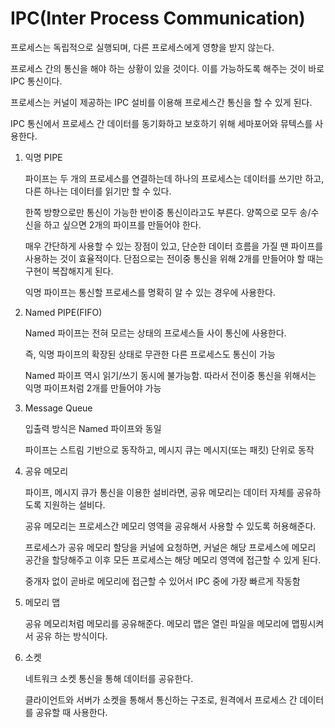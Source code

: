 # IPC(Inter Process Communication)

프로세스는 독립적으로 실행되며, 다른 프로세스에게 영향을 받지 않는다.

프로세스 간의 통신을 해야 하는 상황이 있을 것이다. 이를 가능하도록 해주는 것이 바로 IPC 통신이다.

프로세스는 커널이 제공하는 IPC 설비를 이용해 프로세스간 통신을 할 수 있게 된다.

IPC 통신에서 프로세스 간 데이터를 동기화하고 보호하기 위해 세마포어와 뮤텍스를 사용한다.

1. 익명 PIPE
    
    파이프는 두 개의 프로세스를 연결하는데 하나의 프로세스는 데이터를 쓰기만 하고, 다른 하나는 데이터를 읽기만 할 수 있다.
    
    한쪽 방향으로만 통신이 가능한 반이중 통신이라고도 부른다. 양쪽으로 모두 송/수신을 하고 싶으면 2개의 파이프를 만들어야 한다.
    
    매우 간단하게 사용할 수 있는 장점이 있고, 단순한 데이터 흐름을 가질 땐 파이프를 사용하는 것이 효율적이다. 단점으로는 전이중 통신을 위해 2개를 만들어야 할 때는 구현이 복잡해지게 된다.
    
    익명 파이프는 통신할 프로세스를 명확히 알 수 있는 경우에 사용한다.
    
2. Named PIPE(FIFO)
    
    Named 파이프는 전혀 모르는 상태의 프로세스들 사이 통신에 사용한다.
    
    즉, 익명 파이프의 확장된 상태로 무관한 다른 프로세스도 통신이 가능
    
    Named 파이프 역시 읽기/쓰기 동시에 불가능함. 따라서 전이중 통신을 위해서는 익명 파이프처럼 2개를 만들어야 가능
    
3. Message Queue
    
    입출력 방식은 Named 파이프와 동일
    
    파이프는 스트림 기반으로 동작하고, 메시지 큐는 메시지(또는 패킷) 단위로 동작
    
4. 공유 메모리
    
    파이프, 메시지 큐가 통신을 이용한 설비라면, 공유 메모리는 데이터 자체를 공유하도록 지원하는 설비다.
    
    공유 메모리는 프로세스간 메모리 영역을 공유해서 사용할 수 있도록 허용해준다.
    
    프로세스가 공유 메모리 할당을 커널에 요청하면, 커널은 해당 프로세스에 메모리 공간을 할당해주고 이후 모든 프로세스는 해당 메모리 영역에 접근할 수 있게 된다.
    
    중개자 없이 곧바로 메모리에 접근할 수 있어서 IPC 중에 가장 빠르게 작동함
    
5. 메모리 맵
    
    공유 메모리처럼 메모리를 공유해준다. 메모리 맵은 열린 파일을 메모리에 맵핑시켜서 공유
    하는 방식이다. 
    
6. 소켓
    
    네트워크 소켓 통신을 통해 데이터를 공유한다.
    
    클라이언트와 서버가 소켓을 통해서 통신하는 구조로, 원격에서 프로세스 간 데이터를 공유할 때 사용한다.
